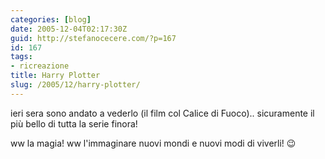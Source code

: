 ```yaml
---
categories: [blog]
date: 2005-12-04T02:17:30Z
guid: http://stefanocecere.com/?p=167
id: 167
tags:
- ricreazione
title: Harry Plotter
slug: /2005/12/harry-plotter/
---
```


ieri sera sono andato a vederlo (il film col Calice di Fuoco).. sicuramente il più bello di tutta la serie finora!
  
ww la magia! ww l'immaginare nuovi mondi e nuovi modi di viverli! 😉
